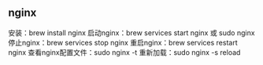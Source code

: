 
## nginx
安装：brew install nginx
启动nginx：brew services start nginx 或 sudo nginx
停止nginx：brew services stop nginx
重启nginx：brew services restart nginx
查看nginx配置文件：sudo nginx -t
重新加载：sudo nginx -s reload
